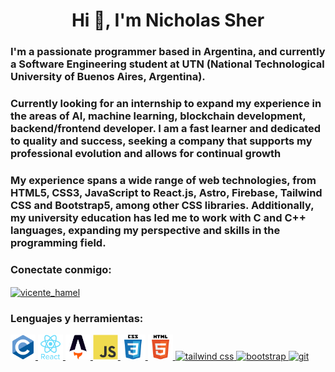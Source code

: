 <h1 align="center">Hi 👋, I'm Nicholas Sher</h1>
<h3 align="left">I'm a passionate programmer based in Argentina, and currently a Software Engineering student at UTN (National Technological University of Buenos Aires, Argentina).</h3>

<h3 align="left">Currently looking for an internship to expand my experience in the areas of AI, machine learning, blockchain development, backend/frontend developer. I am a fast learner and dedicated to quality and success, seeking a company that supports my professional evolution and allows for continual growth</h3>

<h3 align="left">My experience spans a wide range of web technologies, from HTML5, CSS3, JavaScript to React.js, Astro, Firebase, Tailwind CSS and Bootstrap5, among other CSS libraries. Additionally, my university education has led me to work with C and C++ languages, expanding my perspective and skills in the programming field.</h3>

<h3 align="left">Conectate conmigo:</h3>
<p align="left">
<a href="https://linkedin.com/in/nicholassher" target="blank"><img align="center" src="https://raw.githubusercontent.com/rahuldkjain/github-profile-readme-generator/master/src/images/icons/Social/linked-in-alt.svg" alt="vicente_hamel" height="30" width="40" /></a>
</p>

<h3 align="left">Lenguajes y herramientas:</h3>
<p align="left">

<a href="https://www.cprogramming.com/" target="_blank" rel="noreferrer"> <img src="https://raw.githubusercontent.com/devicons/devicon/master/icons/c/c-original.svg" alt="c" width="40" height="40"/> </a> <!-- c --> <a href="https://reactjs.org/" target="_blank" rel="noreferrer"> <img src="https://raw.githubusercontent.com/devicons/devicon/master/icons/react/react-original-wordmark.svg" alt="react" width="40" height="40"/> </a> <!-- react js --> <a href="https://astro.build/" target="_blank" rel="noreferrer"> <img src="https://raw.githubusercontent.com/github/explore/5cc0a03a302ec862c4aeac2a22a513ae31c35432/topics/astro/astro.png" alt="astro" width="40" height="40"/> </a> <!-- astro --> <a href="https://developer.mozilla.org/en-US/docs/Web/JavaScript" target="_blank" rel="noreferrer"> <img src="https://raw.githubusercontent.com/devicons/devicon/master/icons/javascript/javascript-original.svg" alt="javascript" width="40" height="40"/> </a> <!-- javascript --> <a href="https://www.w3schools.com/css/" target="_blank" rel="noreferrer"> <img src="https://raw.githubusercontent.com/devicons/devicon/master/icons/css3/css3-original-wordmark.svg" alt="css3" width="40" height="40"/> </a> <!-- css --> <a href="https://www.w3.org/html/" target="_blank" rel="noreferrer"> <img src="https://raw.githubusercontent.com/devicons/devicon/master/icons/html5/html5-original-wordmark.svg" alt="html5" width="40" height="40"/> </a> <!-- html --> <a href="https://tailwindcss.com/" target="_blank" rel="noreferrer"> <img src="https://upload.wikimedia.org/wikipedia/commons/thumb/d/d5/Tailwind_CSS_Logo.svg/320px-Tailwind_CSS_Logo.svg.png" alt="tailwind css" width="40" height="40"/> </a> <!-- tailwind --> <a href="https://getbootstrap.com/" target="_blank" rel="noreferrer"> <img src="https://upload.wikimedia.org/wikipedia/commons/thumb/b/b2/Bootstrap_logo.svg/800px-Bootstrap_logo.svg.png" alt="bootstrap" width="40" height="40"/> </a> <!-- bootstrap --> <a href="https://git-scm.com/" target="_blank" rel="noreferrer"> <img src="https://www.vectorlogo.zone/logos/git-scm/git-scm-icon.svg" alt="git" width="40" height="40"/> </a> <!-- git -->

</p>
